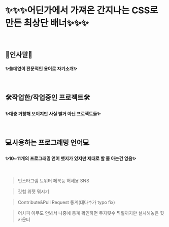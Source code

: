 # ✨✨✨어딘가에서 가져온 간지나는 CSS로 만든 최상단 배너✨✨✨
<br>

## 👋인사말👋  
#### ✨쓸데없이 전문적인 용어로 자기소개✨  
<br>

## 🛠작업한/작업중인 프로젝트🛠
#### ✨대충 거창해 보이지만 사실 별거 아닌 프로젝트들✨  
<br>

## 💻사용하는 프로그래밍 언어💻
#### ✨10~11개의 프로그래밍 언어 뱃지가 있지만 제대로 할 줄 아는건 없음✨  
<br>

> 인스타그램 트위터 페북등 허세용 SNS

> 깃헙 위젯 뭐시기  

> Contribute&Pull Request 통계(대다수가 typo fix)

> 어차피 아무도 안봐서 나중에 통계 확인하면 두자릿수 찍힐꺼지만 설치해놓은 힛 카운터

